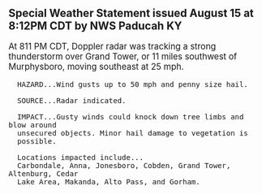 <p>
   <h2>Special Weather Statement issued August 15 at 8:12PM CDT by NWS Paducah KY</h2>
   <div style="font-size:120%">At 811 PM CDT, Doppler radar was tracking a strong thunderstorm over
      Grand Tower, or 11 miles southwest of Murphysboro, moving southeast
      at 25 mph.
      
      HAZARD...Wind gusts up to 50 mph and penny size hail.
      
      SOURCE...Radar indicated.
      
      IMPACT...Gusty winds could knock down tree limbs and blow around
      unsecured objects. Minor hail damage to vegetation is
      possible.
      
      Locations impacted include...
      Carbondale, Anna, Jonesboro, Cobden, Grand Tower, Altenburg, Cedar
      Lake Area, Makanda, Alto Pass, and Gorham.
   </div>
</p>